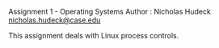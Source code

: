 Assignment 1 - Operating Systems
Author : Nicholas Hudeck 
nicholas.hudeck@case.edu

This assignment deals with Linux process controls.

